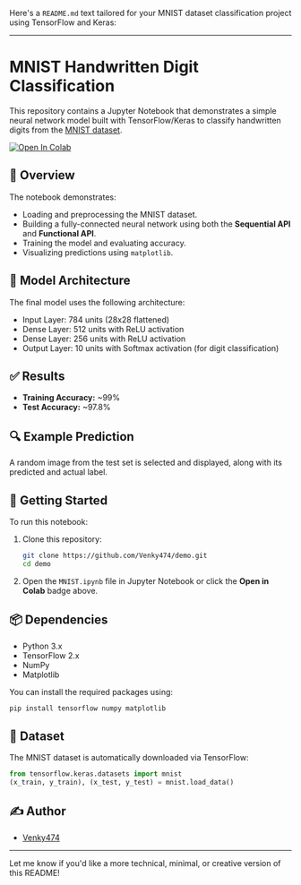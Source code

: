 Here's a `README.md` text tailored for your MNIST dataset classification project using TensorFlow and Keras:

---

# MNIST Handwritten Digit Classification

This repository contains a Jupyter Notebook that demonstrates a simple neural network model built with TensorFlow/Keras to classify handwritten digits from the [MNIST dataset](http://yann.lecun.com/exdb/mnist/).

<a href="https://colab.research.google.com/github/Venky474/demo/blob/main/MNIST.ipynb" target="_blank">
  <img src="https://colab.research.google.com/assets/colab-badge.svg" alt="Open In Colab"/>
</a>

## 📌 Overview

The notebook demonstrates:

* Loading and preprocessing the MNIST dataset.
* Building a fully-connected neural network using both the **Sequential API** and **Functional API**.
* Training the model and evaluating accuracy.
* Visualizing predictions using `matplotlib`.

## 🧠 Model Architecture

The final model uses the following architecture:

* Input Layer: 784 units (28x28 flattened)
* Dense Layer: 512 units with ReLU activation
* Dense Layer: 256 units with ReLU activation
* Output Layer: 10 units with Softmax activation (for digit classification)

## ✅ Results

* **Training Accuracy:** \~99%
* **Test Accuracy:** \~97.8%

## 🔍 Example Prediction

A random image from the test set is selected and displayed, along with its predicted and actual label.

## 🚀 Getting Started

To run this notebook:

1. Clone this repository:

   ```bash
   git clone https://github.com/Venky474/demo.git
   cd demo
   ```
2. Open the `MNIST.ipynb` file in Jupyter Notebook or click the **Open in Colab** badge above.

## 📦 Dependencies

* Python 3.x
* TensorFlow 2.x
* NumPy
* Matplotlib

You can install the required packages using:

```bash
pip install tensorflow numpy matplotlib
```

## 📂 Dataset

The MNIST dataset is automatically downloaded via TensorFlow:

```python
from tensorflow.keras.datasets import mnist
(x_train, y_train), (x_test, y_test) = mnist.load_data()
```

## ✍️ Author

* [Venky474](https://github.com/Venky474)

---

Let me know if you'd like a more technical, minimal, or creative version of this README!
